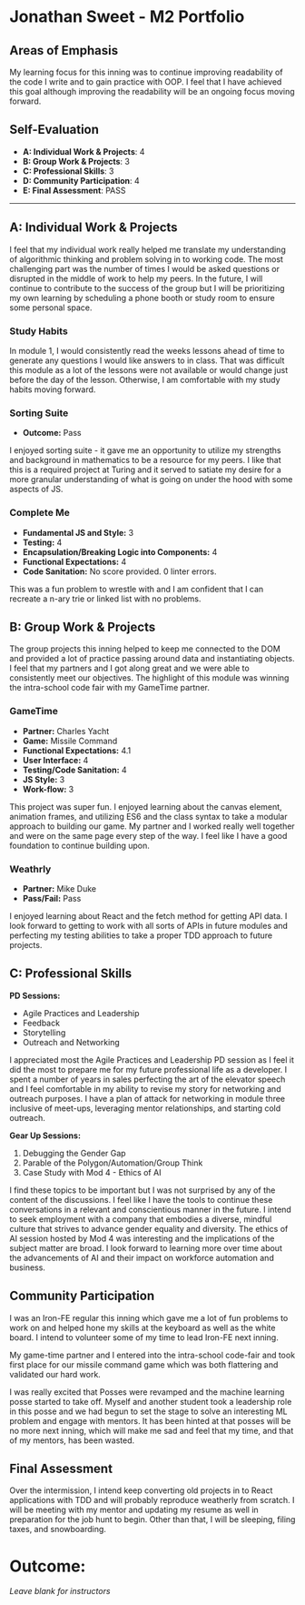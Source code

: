 # Jonathan Sweet - M2 Portfolio

## Areas of Emphasis

My learning focus for this inning was to continue improving readability of the code I write and to gain practice with OOP. I feel that I have achieved this goal although improving the readability will be an ongoing focus moving forward.

## Self-Evaluation

* **A: Individual Work & Projects**: 4
* **B: Group Work & Projects**: 3
* **C: Professional Skills**: 3
* **D: Community Participation**: 4
* **E: Final Assessment**: PASS

-----------------------

## A: Individual Work & Projects

I feel that my individual work really helped me translate my understanding of algorithmic thinking and problem solving in to working code. The most challenging part was the number of times I would be asked questions or disrupted in the middle of work to help my peers. In the future, I will continue to contribute to the success of the group but I will be prioritizing my own learning by scheduling a phone booth or study room to ensure some personal space.

### Study Habits

In module 1, I would consistently read the weeks lessons ahead of time to generate any questions I would like answers to in class. That was difficult this module as a lot of the lessons were not available or would change just before the day of the lesson. Otherwise, I am comfortable with my study habits moving forward.

### Sorting Suite
* **Outcome:** Pass

I enjoyed sorting suite - it gave me an opportunity to utilize my strengths and background in mathematics to be a resource for my peers. I like that this is a required project at Turing and it served to satiate my desire for a more granular understanding of what is going on under the hood with some aspects of JS.

### Complete Me
* **Fundamental JS and Style:** 3
* **Testing:** 4
* **Encapsulation/Breaking Logic into Components:** 4
* **Functional Expectations:** 4
* **Code Sanitation:** No score provided. 0 linter errors.

This was a fun problem to wrestle with and I am confident that I can recreate a n-ary trie or linked list with no problems.

## B: Group Work & Projects

The group projects this inning helped to keep me connected to the DOM and provided a lot of practice passing around data and instantiating objects. I feel that my partners and I got along great and we were able to consistently meet our objectives. The highlight of this module was winning the intra-school code fair with my GameTime partner.

### GameTime
* **Partner:** Charles Yacht
* **Game:** Missile Command
* **Functional Expectations:** 4.1
* **User Interface:** 4
* **Testing/Code Sanitation:** 4
* **JS Style:** 3
* **Work-flow:** 3

This project was super fun. I enjoyed learning about the canvas element, animation frames, and utilizing ES6 and the class syntax to take a modular approach to building our game. My partner and I worked really well together and were on the same page every step of the way. I feel like I have a good foundation to continue building upon.

### Weathrly
* **Partner:** Mike Duke
* **Pass/Fail:** Pass

I enjoyed learning about React and the fetch method for getting API data. I look forward to getting to work with all sorts of APIs in future modules and perfecting my testing abilities to take a proper TDD approach to future projects.

## C: Professional Skills

**PD Sessions:**
  * Agile Practices and Leadership
  * Feedback
  * Storytelling
  * Outreach and Networking

I appreciated most the Agile Practices and Leadership PD session as I feel it did the most to prepare me for my future professional life as a developer. I spent a number of years in sales perfecting the art of the elevator speech and I feel comfortable in my ability to revise my story for networking and outreach purposes. I have a plan of attack for networking in module three inclusive of meet-ups, leveraging mentor relationships, and starting cold outreach.

**Gear Up Sessions:**
  1. Debugging the Gender Gap
  2. Parable of the Polygon/Automation/Group Think
  3. Case Study with Mod 4 - Ethics of AI

I find these topics to be important but I was not surprised by any of the content of the discussions. I feel like I have the tools to continue these conversations in a relevant and conscientious manner in the future. I intend to seek employment with a company that embodies a diverse, mindful culture that strives to advance gender equality and diversity. The ethics of AI session hosted by Mod 4 was interesting and the implications of the subject matter are broad. I look forward to learning more over time about the advancements of AI and their impact on workforce automation and business.

## Community Participation

I was an Iron-FE regular this inning which gave me a lot of fun problems to work on and helped hone my skills at the keyboard as well as the white board. I intend to volunteer some of my time to lead Iron-FE next inning.

My game-time partner and I entered into the intra-school code-fair and took first place for our missile command game which was both flattering and validated our hard work.

I was really excited that Posses were revamped and the machine learning posse started to take off. Myself and another student took a leadership role in this posse and we had begun to set the stage to solve an interesting ML problem and engage with mentors. It has been hinted at that posses will be no more next inning, which will make me sad and feel that my time, and that of my mentors, has been wasted.

## Final Assessment

Over the intermission, I intend keep converting old projects in to React applications with TDD and will probably reproduce weatherly from scratch. I will be meeting with my mentor and updating my resume as well in preparation for the job hunt to begin. Other than that, I will be sleeping, filing taxes, and snowboarding.

# Outcome:
_Leave blank for instructors_
